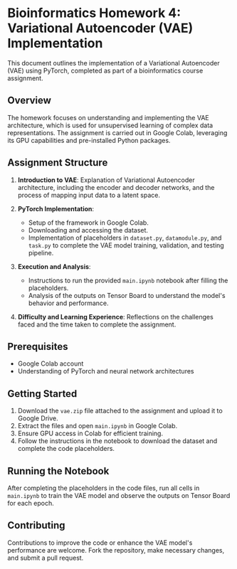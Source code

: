 
# Bioinformatics Homework 4: Variational Autoencoder (VAE) Implementation

This document outlines the implementation of a Variational Autoencoder (VAE) using PyTorch, completed as part of a bioinformatics course assignment.

## Overview

The homework focuses on understanding and implementing the VAE architecture, which is used for unsupervised learning of complex data representations. The assignment is carried out in Google Colab, leveraging its GPU capabilities and pre-installed Python packages.

## Assignment Structure

1. **Introduction to VAE**: Explanation of Variational Autoencoder architecture, including the encoder and decoder networks, and the process of mapping input data to a latent space.

2. **PyTorch Implementation**: 
   - Setup of the framework in Google Colab.
   - Downloading and accessing the dataset.
   - Implementation of placeholders in `dataset.py`, `datamodule.py`, and `task.py` to complete the VAE model training, validation, and testing pipeline.

3. **Execution and Analysis**: 
   - Instructions to run the provided `main.ipynb` notebook after filling the placeholders.
   - Analysis of the outputs on Tensor Board to understand the model's behavior and performance.

4. **Difficulty and Learning Experience**: Reflections on the challenges faced and the time taken to complete the assignment.

## Prerequisites

- Google Colab account
- Understanding of PyTorch and neural network architectures

## Getting Started

1. Download the `vae.zip` file attached to the assignment and upload it to Google Drive.
2. Extract the files and open `main.ipynb` in Google Colab.
3. Ensure GPU access in Colab for efficient training.
4. Follow the instructions in the notebook to download the dataset and complete the code placeholders.

## Running the Notebook

After completing the placeholders in the code files, run all cells in `main.ipynb` to train the VAE model and observe the outputs on Tensor Board for each epoch.

## Contributing

Contributions to improve the code or enhance the VAE model's performance are welcome. Fork the repository, make necessary changes, and submit a pull request.
